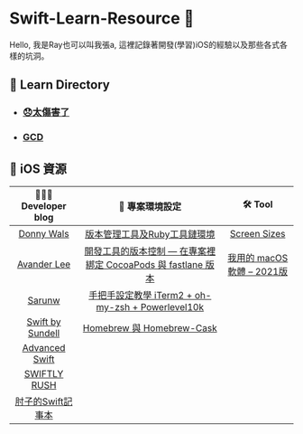 # Swift-Learn-Resource 🦊

Hello, 我是Ray也可以叫我張a, 這裡記錄著開發(學習)iOS的經驗以及那些各式各樣的坑洞。

## 📘 Learn Directory

- ### [😞太傷害了](https://github.com/ray00178/Swift-Learn-Resource/blob/main/Learing.md)

- ### [GCD](https://github.com/ray00178/Swift-Learn-Resource/blob/main/GCD.md)

## 🍎 iOS 資源

| 👨🏻‍💻 Developer blog | 🚀 專案環境設定 | 🛠 Tool |
| :--------------: | :-----------: | :------:|
| [Donny Wals](https://www.donnywals.com/the-blog)              | [版本管理工具及Ruby工具鏈環境](https://juejin.cn/post/6844904186048430087) | [Screen Sizes](https://www.screensizes.app/?source=iphone) |
| [Avander Lee](https://www.avanderlee.com/recents)             | [開發工具的版本控制 — 在專案裡綁定 CocoaPods 與 fastlane 版本](https://reurl.cc/emlyOW) | [我用的 macOS 軟體 – 2021版](https://hiraku.tw/2021/07/6502/) |
| [Sarunw](https://sarunw.com/posts/)                           | [手把手設定教學 iTerm2 + oh-my-zsh + Powerlevel10k](https://www.onejar99.com/terminal-iterm2-zsh-powerlevel10k/) ||
| [Swift by Sundell](https://www.swiftbysundell.com/articles/)  | [Homebrew 與 Homebrew-Cask](https://onejar99.com/mac-homebrew-homebrew-cask-mac/#_Homebrew_Homebrew-Cask) ||
| [Advanced Swift](https://www.advancedswift.com/)              ||
| [SWIFTLY RUSH](https://www.swiftlyrush.com)                   ||
| [肘子的Swift記事本](https://www.fatbobman.com)                  ||